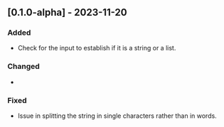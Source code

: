 #

## [0.1.0-alpha] - 2023-11-20

### Added

- Check for the input to establish if it is a string or a list.

### Changed

-

### Fixed

- Issue in splitting the string in single characters rather than in words.
